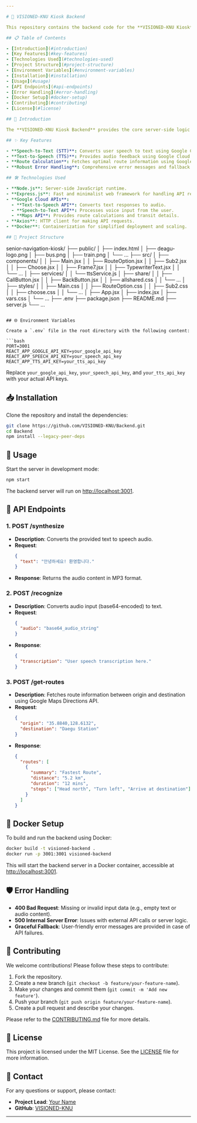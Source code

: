 ```yaml
---

# 🚀 VISIONED-KNU Kiosk Backend

This repository contains the backend code for the **VISIONED-KNU Kiosk**, a user-friendly and accessible navigation system designed for seamless interaction using voice recognition, text-to-speech feedback, and route calculation using Google Cloud APIs.

## 📋 Table of Contents

- [Introduction](#introduction)
- [Key Features](#key-features)
- [Technologies Used](#technologies-used)
- [Project Structure](#project-structure)
- [Environment Variables](#environment-variables)
- [Installation](#installation)
- [Usage](#usage)
- [API Endpoints](#api-endpoints)
- [Error Handling](#error-handling)
- [Docker Setup](#docker-setup)
- [Contributing](#contributing)
- [License](#license)

## 📖 Introduction

The **VISIONED-KNU Kiosk Backend** provides the core server-side logic for handling voice-based interactions, converting speech input to text, generating audio feedback, and calculating optimal routes using Google Cloud APIs. This project is focused on enhancing accessibility, particularly for senior citizens and individuals with disabilities, by simplifying the navigation process.

## ✨ Key Features

- **Speech-to-Text (STT)**: Converts user speech to text using Google Cloud Speech-to-Text API.
- **Text-to-Speech (TTS)**: Provides audio feedback using Google Cloud Text-to-Speech API.
- **Route Calculation**: Fetches optimal route information using Google Maps Directions API.
- **Robust Error Handling**: Comprehensive error messages and fallback mechanisms for enhanced user experience.

## 🛠 Technologies Used

- **Node.js**: Server-side JavaScript runtime.
- **Express.js**: Fast and minimalist web framework for handling API requests.
- **Google Cloud APIs**:
  - **Text-to-Speech API**: Converts text responses to audio.
  - **Speech-to-Text API**: Processes voice input from the user.
  - **Maps API**: Provides route calculations and transit details.
- **Axios**: HTTP client for making API requests.
- **Docker**: Containerization for simplified deployment and scaling.

## 📂 Project Structure

```
senior-navigation-kiosk/
├── public/
│   ├── index.html
│   ├── deagu-logo.png
│   ├── bus.png
│   ├── train.png
│   └── ...
├── src/
│   ├── components/
│   │   ├── Main.jsx
│   │   ├── RouteOption.jsx
│   │   ├── Sub2.jsx
│   │   ├── Choose.jsx
│   │   ├── Frame7.jsx
│   │   ├── TypewriterText.jsx
│   │   └── ...
│   ├── services/
│   │   └── ttsService.js
│   ├── share/
│   │   ├── CallButton.jsx
│   │   ├── BackButton.jsx
│   │   ├── allshared.css
│   │   └── ...
│   ├── styles/
│   │   ├── Main.css
│   │   ├── RouteOption.css
│   │   ├── Sub2.css
│   │   ├── choose.css
│   │   └── ...
│   ├── App.jsx
│   ├── index.jsx
│   ├── vars.css
│   └── ...
├── .env
├── package.json
├── README.md
├── server.js
└── ...
```

## 🌐 Environment Variables

Create a `.env` file in the root directory with the following content:

```bash
PORT=3001
REACT_APP_GOOGLE_API_KEY=your_google_api_key
REACT_APP_SPEECH_API_KEY=your_speech_api_key
REACT_APP_TTS_API_KEY=your_tts_api_key
```

Replace `your_google_api_key`, `your_speech_api_key`, and `your_tts_api_key` with your actual API keys.

## 📥 Installation

Clone the repository and install the dependencies:

```bash
git clone https://github.com/VISIONED-KNU/Backend.git
cd Backend
npm install --legacy-peer-deps
```

## 🚀 Usage

Start the server in development mode:

```bash
npm start
```

The backend server will run on [http://localhost:3001](http://localhost:3001).

## 🔄 API Endpoints

### 1. **POST /synthesize**

- **Description**: Converts the provided text to speech audio.
- **Request**:
  ```json
  {
    "text": "안녕하세요! 환영합니다."
  }
  ```
- **Response**: Returns the audio content in MP3 format.

### 2. **POST /recognize**

- **Description**: Converts audio input (base64-encoded) to text.
- **Request**:
  ```json
  {
    "audio": "base64_audio_string"
  }
  ```
- **Response**:
  ```json
  {
    "transcription": "User speech transcription here."
  }
  ```

### 3. **POST /get-routes**

- **Description**: Fetches route information between origin and destination using Google Maps Directions API.
- **Request**:
  ```json
  {
    "origin": "35.8840,128.6132",
    "destination": "Daegu Station"
  }
  ```
- **Response**:
  ```json
  {
    "routes": [
      {
        "summary": "Fastest Route",
        "distance": "5.2 km",
        "duration": "12 mins",
        "steps": ["Head north", "Turn left", "Arrive at destination"]
      }
    ]
  }
  ```

## 🐳 Docker Setup

To build and run the backend using Docker:

```bash
docker build -t visioned-backend .
docker run -p 3001:3001 visioned-backend
```

This will start the backend server in a Docker container, accessible at [http://localhost:3001](http://localhost:3001).

## 🛡 Error Handling

- **400 Bad Request**: Missing or invalid input data (e.g., empty text or audio content).
- **500 Internal Server Error**: Issues with external API calls or server logic.
- **Graceful Fallback**: User-friendly error messages are provided in case of API failures.

## 🤝 Contributing

We welcome contributions! Please follow these steps to contribute:

1. Fork the repository.
2. Create a new branch (`git checkout -b feature/your-feature-name`).
3. Make your changes and commit them (`git commit -m 'Add new feature'`).
4. Push your branch (`git push origin feature/your-feature-name`).
5. Create a pull request and describe your changes.

Please refer to the [CONTRIBUTING.md](CONTRIBUTING.md) file for more details.

## 📜 License

This project is licensed under the MIT License. See the [LICENSE](LICENSE) file for more information.

## 💬 Contact

For any questions or support, please contact:

- **Project Lead**: [Your Name](mailto:your-email@example.com)
- **GitHub**: [VISIONED-KNU](https://github.com/VISIONED-KNU)

---
```

